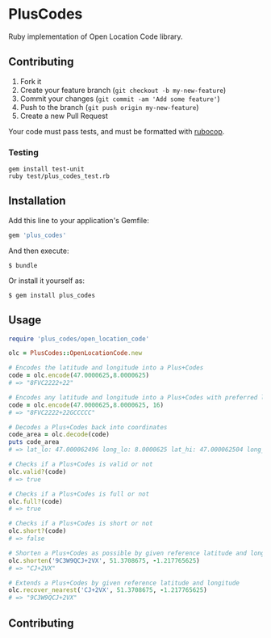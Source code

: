 # PlusCodes

Ruby implementation of Open Location Code library.

## Contributing

1. Fork it
2. Create your feature branch (`git checkout -b my-new-feature`)
3. Commit your changes (`git commit -am 'Add some feature'`)
4. Push to the branch (`git push origin my-new-feature`)
5. Create a new Pull Request

Your code must pass tests, and must be formatted with
[rubocop](https://github.com/rubocop-hq/rubocop).

### Testing

```
gem install test-unit
ruby test/plus_codes_test.rb
```

## Installation

Add this line to your application's Gemfile:

```ruby
gem 'plus_codes'
```

And then execute:

    $ bundle

Or install it yourself as:

    $ gem install plus_codes

## Usage

```ruby
require 'plus_codes/open_location_code'

olc = PlusCodes::OpenLocationCode.new

# Encodes the latitude and longitude into a Plus+Codes
code = olc.encode(47.0000625,8.0000625)
# => "8FVC2222+22"

# Encodes any latitude and longitude into a Plus+Codes with preferred length
code = olc.encode(47.0000625,8.0000625, 16)
# => "8FVC2222+22GCCCCC"

# Decodes a Plus+Codes back into coordinates
code_area = olc.decode(code)
puts code_area
# => lat_lo: 47.000062496 long_lo: 8.0000625 lat_hi: 47.000062504 long_hi: 8.000062530517578 code_len: 16

# Checks if a Plus+Codes is valid or not
olc.valid?(code)
# => true

# Checks if a Plus+Codes is full or not
olc.full?(code)
# => true

# Checks if a Plus+Codes is short or not
olc.short?(code)
# => false

# Shorten a Plus+Codes as possible by given reference latitude and longitude
olc.shorten('9C3W9QCJ+2VX', 51.3708675, -1.217765625)
# => "CJ+2VX"

# Extends a Plus+Codes by given reference latitude and longitude
olc.recover_nearest('CJ+2VX', 51.3708675, -1.217765625)
# => "9C3W9QCJ+2VX"
```

## Contributing
